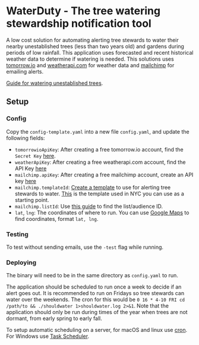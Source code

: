 # WaterDuty - The tree watering stewardship notification tool

A low cost solution for automating alerting tree stewards to water their nearby unestablished trees (less than two years old) and gardens during periods of low rainfall. This application uses forecasted and recent historical weather data to determine if watering is needed. This solutions uses [tomorrow.io](https://www.tomorrow.io/) and [weatherapi.com](https://www.weatherapi.com/) for weather data and [mailchimp](https://mailchimp.com/) for emailing alerts.

[Guide for watering unestablished trees](https://vimeo.com/416031708#t=5m35s).

## Setup

### Config

Copy the `config-template.yaml` into a new file `config.yaml`, and update the following fields:

- `tomorrowioApiKey`: After creating a free tomorrow.io account, find the `Secret Key` [here](https://app.tomorrow.io/development/keys).
- `weatherApiKey`: After creating a free weatherapi.com account, find the API Key [here](https://www.weatherapi.com/my/)
- `mailchimp.apiKey`: After creating a free mailchimp account, create an API key [here](https://admin.mailchimp.com/account/api/)
- `mailchimp.templateId`: [Create a template](https://mailchimp.com/help/create-a-template-with-the-template-builder/) to use for alerting tree stewards to water. [This](https://us13.admin.mailchimp.com/templates/share?id=174361973_a7f368481da096f6c0df_us13) is the template used in NYC you can use as a starting point.
- `mailchimp.listId`: Use [this guide](https://mailchimp.com/help/find-audience-id/) to find the list/audience ID.
- `lat`, `lng`: The coordinates of where to run. You can use [Google Maps](https://support.google.com/maps/answer/18539) to find coordinates, format `lat, lng`.

### Testing

To test without sending emails, use the `-test` flag while running.

### Deploying

The binary will need to be in the same directory as `config.yaml` to run.

The application should be scheduled to run once a week to decide if an alert goes out. It is recommended to run on Fridays so tree stewards can water over the weekends. The cron for this would be `0 16 * 4-10 FRI cd /path/to && ./shouldwater 1>shouldwater.log 2>&1`. Note that the application should only be run during times of the year when trees are not dormant, from early spring to early fall.

To setup automatic scheduling on a server, for macOS and linux use [cron](https://phoenixnap.com/kb/set-up-cron-job-linux). For Windows use [Task Scheduler](https://www.windowscentral.com/how-create-automated-task-using-task-scheduler-windows-10).

